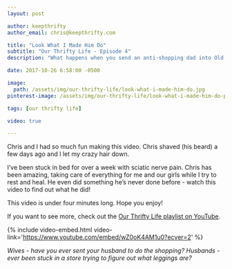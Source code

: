 ```yaml
---
layout: post

author: keepthrifty
author_email: chris@keepthrifty.com

title: "Look What I Made Him Do"
subtitle: "Our Thrifty Life - Episode 4"
description: "What happens when you send an anti-shopping dad into Old Navy to get leggings for his daughters?"

date: 2017-10-26 6:58:00 -0500

image:
  path: /assets/img/our-thrifty-life/look-what-i-made-him-do.jpg
pinterest-image: /assets/img/our-thrifty-life/look-what-i-made-him-do-pinterest

tags: [our thrifty life]

video: true

---
```


Chris and I had so much fun making this video. Chris shaved (his beard) a few days ago and I let my crazy hair down.

I’ve been stuck in bed for over a week with sciatic nerve pain. Chris has been amazing, taking care of everything for me and our girls while I try to rest and heal. He even did something he’s never done before - watch this video to find out what he did!

This video is under four minutes long. Hope you enjoy!

If you want to see more, check out the [Our Thrifty Life playlist on YouTube](https://www.youtube.com/playlist?list=PLfi4J9hdaYLxY2i6ic4ftJ4tWV58Sar7s).

{% include video-embed.html video-link='https://www.youtube.com/embed/wZ0oK4AM1u0?ecver=2' %}

_Wives - have you ever sent your husband to do the shopping? Husbands - ever been stuck in a store trying to figure out what leggings are?_
